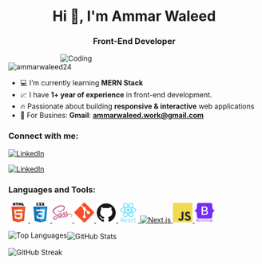 <h1 align="center">Hi 👋, I'm Ammar Waleed</h1>
<h3 align="center">Front-End Developer</h3>

<img align="right" alt="Coding" width="400" src="https://th.bing.com/th/id/R.e1f3413bf5036045713341394f617225?rik=UQJfe%2fYIXZvk0g&pid=ImgRaw&r=0">

<p align="left">
  <img src="https://komarev.com/ghpvc/?username=ammarwaleed24&label=Profile%20views&color=0e75b6&style=flat" alt="ammarwaleed24" />
</p>

- 💻 I’m currently learning **MERN Stack**
- 📈 I have **1+ year of experience** in front-end development.
- 🔥 Passionate about building **responsive & interactive** web applications
- 💼 For Busines:
  **Gmail**: **ammarwaleed.work@gmail.com**
<h3 align="left">Connect with me:</h3>
<p align="left">
  <a href="https://www.linkedin.com/in/ammarwaleed22/" target="_blank">
    <img src="https://th.bing.com/th/id/OIP.6uTQ7mOjYOD2sNKxUdnaNAHaHa?pid=ImgDet&w=474&h=474&rs=1" alt="LinkedIn" width="40" height="40" /> 
  </a>
</p>
<p align="left">
  <a href="https://www.linkedin.com/in/ammarwaleed22/" target="_blank">
    <img src="![da806fe8-48f7-4b77-bc61-57393ee7e201](https://github.com/user-attachments/assets/b6b8b228-83d0-4f4e-9d25-d18a894d2a34)
" alt="LinkedIn" width="40" height="40" /> 
  </a>
</p>
<h3 align="left">Languages and Tools:</h3>
<p align="left">
  <a href="https://www.w3.org/html/" target="_blank" rel="noreferrer">
    <img src="https://raw.githubusercontent.com/devicons/devicon/master/icons/html5/html5-original-wordmark.svg" alt="HTML5" width="40" height="40"/>
  </a>
  <a href="https://www.w3schools.com/css/" target="_blank" rel="noreferrer">
    <img src="https://raw.githubusercontent.com/devicons/devicon/master/icons/css3/css3-original-wordmark.svg" alt="CSS3" width="40" height="40"/>
  </a>
  <a href="https://sass-lang.com" target="_blank" rel="noreferrer">
    <img src="https://raw.githubusercontent.com/devicons/devicon/master/icons/sass/sass-original.svg" alt="SASS" width="40" height="40"/>
  </a>
  <a href="https://git-scm.com/" target="_blank" rel="noreferrer">
    <img src="https://raw.githubusercontent.com/devicons/devicon/master/icons/git/git-original.svg" alt="Git" width="40" height="40"/>
  </a>
  <a href="https://github.com/" target="_blank" rel="noreferrer">
    <img src="https://raw.githubusercontent.com/devicons/devicon/master/icons/github/github-original.svg" alt="GitHub" width="40" height="40"/>
  </a>
  <a href="https://reactjs.org/" target="_blank" rel="noreferrer">
    <img src="https://raw.githubusercontent.com/devicons/devicon/master/icons/react/react-original-wordmark.svg" alt="React" width="40" height="40"/>
  </a>
  <a href="https://nextjs.org/" target="_blank" rel="noreferrer">
    <img src="https://cdn.worldvectorlogo.com/logos/nextjs-2.svg" alt="Next.js" width="40" height="40"/>
  </a>
  <a href="https://developer.mozilla.org/en-US/docs/Web/JavaScript" target="_blank" rel="noreferrer">
    <img src="https://raw.githubusercontent.com/devicons/devicon/master/icons/javascript/javascript-original.svg" alt="JavaScript" width="40" height="40"/>
  </a>
  <a href="https://getbootstrap.com" target="_blank" rel="noreferrer">
    <img src="https://raw.githubusercontent.com/devicons/devicon/master/icons/bootstrap/bootstrap-plain-wordmark.svg" alt="Bootstrap" width="40" height="40"/>
  </a>
</p>

<p>
  <img align="left" src="https://github-readme-stats.vercel.app/api/top-langs?username=ammarwaleed24&show_icons=true&locale=en&layout=compact" alt="Top Languages" />
</p>

<p>
  <img align="center" src="https://github-readme-stats.vercel.app/api?username=ammarwaleed24&show_icons=true&locale=en" alt="GitHub Stats" />
</p>

<p>
  <img align="center" src="https://github-readme-streak-stats.herokuapp.com/?user=ammarwaleed24&" alt="GitHub Streak" />
</p>
